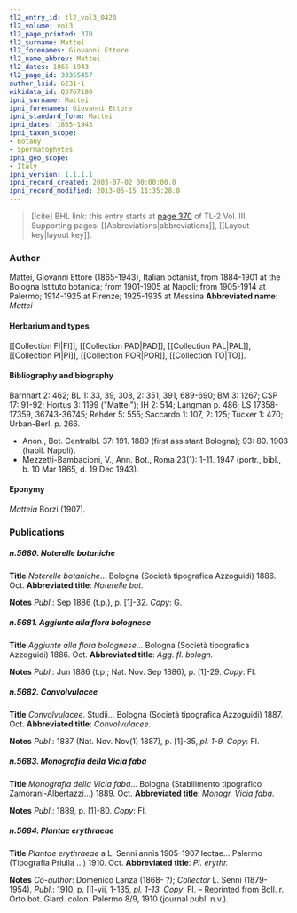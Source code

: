 ```yaml
---
tl2_entry_id: tl2_vol3_0420
tl2_volume: vol3
tl2_page_printed: 370
tl2_surname: Mattei
tl2_forenames: Giovanni Ettore
tl2_name_abbrev: Mattei
tl2_dates: 1865-1943
tl2_page_id: 33355457
author_lsid: 6231-1
wikidata_id: Q3767180
ipni_surname: Mattei
ipni_forenames: Giovanni Ettore
ipni_standard_form: Mattei
ipni_dates: 1865-1943
ipni_taxon_scope: 
- Botany
- Spermatophytes
ipni_geo_scope: 
- Italy
ipni_version: 1.1.1.1
ipni_record_created: 2003-07-02 00:00:00.0
ipni_record_modified: 2013-05-15 11:35:28.0
---
```



> [!cite] BHL link: this entry starts at [page 370](https://www.biodiversitylibrary.org/page/33355457) of TL-2 Vol. III.
> Supporting pages: [[Abbreviations|abbreviations]], [[Layout key|layout key]].

### Author

Mattei, Giovanni Ettore (1865-1943), Italian botanist, from 1884-1901 at the Bologna Istituto botanica; from 1901-1905 at Napoli; from 1905-1914 at Palermo; 1914-1925 at Firenze; 1925-1935 at Messina 
**Abbreviated name**: *Mattei*

#### Herbarium and types

[[Collection FI|FI]], [[Collection PAD|PAD]], [[Collection PAL|PAL]], [[Collection PI|PI]], [[Collection POR|POR]], [[Collection TO|TO]].

#### Bibliography and biography

Barnhart 2: 462; BL 1: 33, 39, 308, 2: 351, 391, 689-690; BM 3: 1267; CSP 17: 91-92; Hortus 3: 1199 ("Mattei"); IH 2: 514; Langman p. 486; LS 17358-17359, 36743-36745; Rehder 5: 555; Saccardo 1: 107, 2: 125; Tucker 1: 470; Urban-Berl. p. 266.
- Anon., Bot. Centralbl. 37: 191. 1889 (first assistant Bologna); 93: 80. 1903 (habil. Napoli).
- Mezzetti-Bambacioni, V., Ann. Bot., Roma 23(1): 1-11. 1947 (portr., bibl., b. 10 Mar 1865, d. 19 Dec 1943).

#### Eponymy

*Matteia* Borzi (1907).

### Publications

##### n.5680. Noterelle botaniche

**Title**
*Noterelle botaniche*... Bologna (Società tipografica Azzoguidi) 1886. Oct.
**Abbreviated title**: *Noterelle bot.*

**Notes**
*Publ*.: Sep 1886 (t.p.), p. \[1\]-32. *Copy*: G.

##### n.5681. Aggiunte alla flora bolognese

**Title**
*Aggiunte alla flora bolognese*... Bologna (Società tipografica Azzoguidi) 1886. Oct.
**Abbreviated title**: *Agg. fl. bologn.*

**Notes**
*Publ*.: Jun 1886 (t.p.; Nat. Nov. Sep 1886), p. \[1\]-29. *Copy*: FI.

##### n.5682. Convolvulacee

**Title**
*Convolvulacee*. Studii... Bologna (Società tipografica Azzoguidi) 1887. Oct.
**Abbreviated title**: *Convolvulacee*.

**Notes**
*Publ*.: 1887 (Nat. Nov. Nov(1) 1887), p. \[1\]-35, *pl. 1-9. Copy*: FI.

##### n.5683. Monografia della Vicia faba

**Title**
*Monografia della Vicia faba*... Bologna (Stabilimento tipografico Zamorani-Albertazzi...) 1889. Oct.
**Abbreviated title**: *Monogr. Vicia faba*.

**Notes**
*Publ*.: 1889, p. \[1\]-80. *Copy*: FI.

##### n.5684. Plantae erythraeae

**Title**
*Plantae erythraeae* a L. Senni annis 1905-1907 lectae... Palermo (Tipografia Priulla ...) 1910. Oct.
**Abbreviated title**: *Pl. erythr.*

**Notes**
*Co-author*: Domenico Lanza (1868- ?); *Collector* L. Senni (1879-1954).
*Publ*.: 1910, p. \[i\]-vii, 1-135, *pl. 1-13. Copy*: FI. – Reprinted from Boll. r. Orto bot. Giard.
colon. Palermo 8/9, 1910 (journal publ. n.v.).

